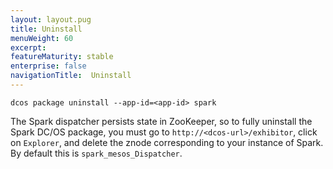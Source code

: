 ```yaml
---
layout: layout.pug
title: Uninstall
menuWeight: 60
excerpt:
featureMaturity: stable
enterprise: false
navigationTitle:  Uninstall
---
```


<!-- This source repo for this topic is https://github.com/mesosphere/spark-build -->


    dcos package uninstall --app-id=<app-id> spark

The Spark dispatcher persists state in ZooKeeper, so to fully
uninstall the Spark DC/OS package, you must go to
`http://<dcos-url>/exhibitor`, click on `Explorer`, and delete the
znode corresponding to your instance of Spark. By default this is
`spark_mesos_Dispatcher`.
